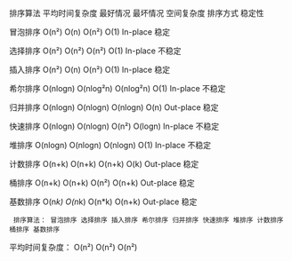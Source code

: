 排序算法   平均时间复杂度    最好情况   最坏情况    空间复杂度    排序方式     稳定性

冒泡排序      O(n²)        O(n)       O(n²)      O(1)      In-place      稳定

选择排序      O(n²)        O(n²)      O(n²)      O(1)      In-place      不稳定

插入排序      O(n²)        O(n)       O(n²)      O(1)      In-place      稳定

希尔排序     O(nlogn)     O(nlog²n)   O(nlog²n)  O(1)      In-place      不稳定
 
归并排序     O(nlogn)     O(nlogn)    O(nlogn)   O(n)      Out-place     稳定

快速排序     O(nlogn)     O(nlogn)    O(n²)      O(logn)   In-place      不稳定
  
堆排序       O(nlogn)     O(nlogn)    O(nlogn)   O(1)      In-place     不稳定

计数排序     O(n+k)       O(n+k)      O(n+k)     O(k)      Out-place     稳定

桶排序       O(n+k)       O(n+k)      O(n²)      O(n+k)    Out-place     稳定

基数排序     O(n*k)       O(n*k)      O(n*k)     O(n+k)    Out-place     稳定

     排序算法： 冒泡排序 选择排序 插入排序 希尔排序 归并排序 快速排序 堆排序 计数排序 桶排序 基数排序
平均时间复杂度： O(n²)   O(n²)   O(n²)
